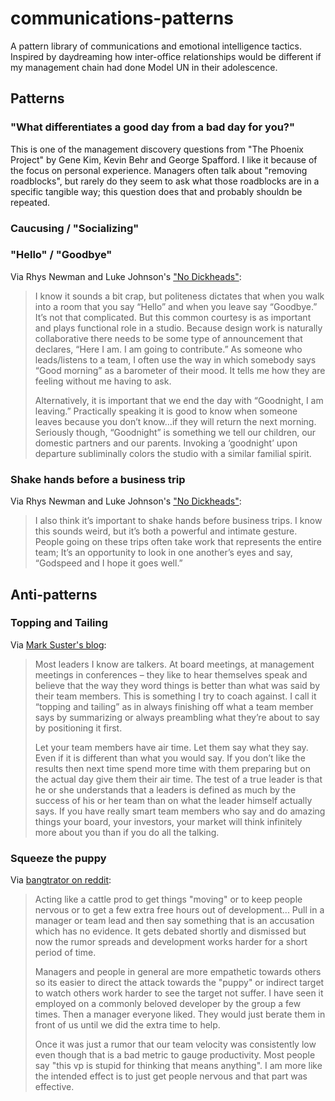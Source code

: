 # communications-patterns

A pattern library of communications and emotional intelligence tactics. Inspired by daydreaming how inter-office relationships would be different if my management chain had done Model UN in their adolescence.

## Patterns

### "What differentiates a good day from a bad day for you?"

This is one of the management discovery questions from "The Phoenix Project" by Gene Kim, Kevin Behr and George Spafford. I like it because of the focus on personal experience. Managers often talk about "removing roadblocks", but rarely do they seem to ask what those roadblocks are in a specific tangible way; this question does that and probably shouldn be repeated.

### Caucusing / "Socializing"

### "Hello" / "Goodbye"

Via Rhys Newman and Luke Johnson's ["No Dickheads"](https://medium.com/@rhysys/no-dickheads-a-guide-to-building-happy-healthy-and-creative-teams-7e9b049fc57d#.uj22wpio2): 

> I know it sounds a bit crap, but politeness dictates that when you walk into a room that you say “Hello” and when you leave say “Goodbye.” It’s not that complicated. But this common courtesy is as important and plays functional role in a studio.
Because design work is naturally collaborative there needs to be some type of announcement that declares, “Here I am. I am going to contribute.” As someone who leads/listens to a team, I often use the way in which somebody says “Good morning” as a barometer of their mood. It tells me how they are feeling without me having to ask.
>
> Alternatively, it is important that we end the day with “Goodnight, I am leaving.” Practically speaking it is good to know when someone leaves because you don’t know…if they will return the next morning. Seriously though, “Goodnight” is something we tell our children, our domestic partners and our parents. Invoking a ‘goodnight’ upon departure subliminally colors the studio with a similar familial spirit.

### Shake hands before a business trip

Via Rhys Newman and Luke Johnson's ["No Dickheads"](https://medium.com/@rhysys/no-dickheads-a-guide-to-building-happy-healthy-and-creative-teams-7e9b049fc57d#.uj22wpio2): 

> I also think it’s important to shake hands before business trips. I know this sounds weird, but it’s both a powerful and intimate gesture. People going on these trips often take work that represents the entire team; It’s an opportunity to look in one another’s eyes and say, “Godspeed and I hope it goes well.”

## Anti-patterns

### Topping and Tailing

Via [Mark Suster's blog](http://www.bothsidesofthetable.com/2016/01/01/some-thoughts-on-leadership/):

> Most leaders I know are talkers. At board meetings, at management meetings in conferences – they like to hear themselves speak and believe that the way they word things is better than what was said by their team members. This is something I try to coach against. I call it “topping and tailing” as in always finishing off what a team member says by summarizing or always preambling what they’re about to say by positioning it first.
>
> Let your team members have air time. Let them say what they say. Even if it is different than what you would say. If you don’t like the results then next time spend more time with them preparing but on the actual day give them their air time. The test of a true leader is that he or she understands that a leaders is defined as much by the success of his or her team than on what the leader himself actually says. If you have really smart team members who say and do amazing things your board,  your investors, your market will think infinitely more about you than if you do all the talking.

### Squeeze the puppy

Via [bangtrator on reddit](https://www.reddit.com/r/programming/comments/40aken/are_your_programmers_working_hard_or_are_they_lazy/cyt0a78): 

> Acting like a cattle prod to get things "moving" or to keep people nervous or to get a few extra free hours out of development... Pull in a manager or team lead and then say something that is an accusation which has no evidence. It gets debated shortly and dismissed but now the rumor spreads and development works harder for a short period of time.
>
>  Managers and people in general are more empathetic towards others so its easier to direct the attack towards the "puppy" or indirect target to watch others work harder to see the target not suffer. I have seen it employed on a commonly beloved developer by the group a few times. Then a manager everyone liked. They would just berate them in front of us until we did the extra time to help. 
>
> Once it was just a rumor that our team velocity was consistently low even though that is a bad metric to gauge productivity. Most people say "this vp is stupid for thinking that means anything". I am more like the intended effect is to just get people nervous and that part was effective.


### 
